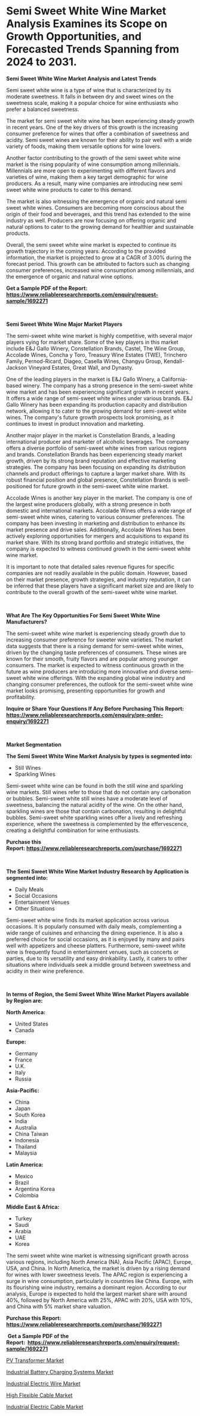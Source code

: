 <p><h1>Semi Sweet White Wine Market Analysis Examines its Scope on Growth Opportunities, and Forecasted Trends Spanning from 2024 to 2031.</h1></p><p><strong>Semi Sweet White Wine Market Analysis and Latest Trends</strong></p>
<p><p>Semi sweet white wine is a type of wine that is characterized by its moderate sweetness. It falls in between dry and sweet wines on the sweetness scale, making it a popular choice for wine enthusiasts who prefer a balanced sweetness.</p><p>The market for semi sweet white wine has been experiencing steady growth in recent years. One of the key drivers of this growth is the increasing consumer preference for wines that offer a combination of sweetness and acidity. Semi sweet wines are known for their ability to pair well with a wide variety of foods, making them versatile options for wine lovers.</p><p>Another factor contributing to the growth of the semi sweet white wine market is the rising popularity of wine consumption among millennials. Millennials are more open to experimenting with different flavors and varieties of wine, making them a key target demographic for wine producers. As a result, many wine companies are introducing new semi sweet white wine products to cater to this demand.</p><p>The market is also witnessing the emergence of organic and natural semi sweet white wines. Consumers are becoming more conscious about the origin of their food and beverages, and this trend has extended to the wine industry as well. Producers are now focusing on offering organic and natural options to cater to the growing demand for healthier and sustainable products.</p><p>Overall, the semi sweet white wine market is expected to continue its growth trajectory in the coming years. According to the provided information, the market is projected to grow at a CAGR of 3.00% during the forecast period. This growth can be attributed to factors such as changing consumer preferences, increased wine consumption among millennials, and the emergence of organic and natural wine options.</p></p>
<p><strong>Get a Sample PDF of the Report:&nbsp; <a href="https://www.reliableresearchreports.com/enquiry/request-sample/1692271">https://www.reliableresearchreports.com/enquiry/request-sample/1692271</a></strong></p>
<p>&nbsp;</p>
<p><strong>Semi Sweet White Wine Major Market Players</strong></p>
<p><p>The semi-sweet white wine market is highly competitive, with several major players vying for market share. Some of the key players in this market include E&J Gallo Winery, Constellation Brands, Castel, The Wine Group, Accolade Wines, Concha y Toro, Treasury Wine Estates (TWE), Trinchero Family, Pernod-Ricard, Diageo, Casella Wines, Changyu Group, Kendall-Jackson Vineyard Estates, Great Wall, and Dynasty.</p><p>One of the leading players in the market is E&J Gallo Winery, a California-based winery. The company has a strong presence in the semi-sweet white wine market and has been experiencing significant growth in recent years. It offers a wide range of semi-sweet white wines under various brands. E&J Gallo Winery has been expanding its production capacity and distribution network, allowing it to cater to the growing demand for semi-sweet white wines. The company's future growth prospects look promising, as it continues to invest in product innovation and marketing.</p><p>Another major player in the market is Constellation Brands, a leading international producer and marketer of alcoholic beverages. The company offers a diverse portfolio of semi-sweet white wines from various regions and brands. Constellation Brands has been experiencing steady market growth, driven by its strong brand reputation and effective marketing strategies. The company has been focusing on expanding its distribution channels and product offerings to capture a larger market share. With its robust financial position and global presence, Constellation Brands is well-positioned for future growth in the semi-sweet white wine market.</p><p>Accolade Wines is another key player in the market. The company is one of the largest wine producers globally, with a strong presence in both domestic and international markets. Accolade Wines offers a wide range of semi-sweet white wines, catering to various consumer preferences. The company has been investing in marketing and distribution to enhance its market presence and drive sales. Additionally, Accolade Wines has been actively exploring opportunities for mergers and acquisitions to expand its market share. With its strong brand portfolio and strategic initiatives, the company is expected to witness continued growth in the semi-sweet white wine market.</p><p>It is important to note that detailed sales revenue figures for specific companies are not readily available in the public domain. However, based on their market presence, growth strategies, and industry reputation, it can be inferred that these players have a significant market size and are likely to contribute to the overall growth of the semi-sweet white wine market.</p></p>
<p>&nbsp;</p>
<p><strong>What Are The Key Opportunities For Semi Sweet White Wine Manufacturers?</strong></p>
<p><p>The semi-sweet white wine market is experiencing steady growth due to increasing consumer preference for sweeter wine varieties. The market data suggests that there is a rising demand for semi-sweet white wines, driven by the changing taste preferences of consumers. These wines are known for their smooth, fruity flavors and are popular among younger consumers. The market is expected to witness continuous growth in the future as wine producers are introducing more innovative and diverse semi-sweet white wine offerings. With the expanding global wine industry and changing consumer preferences, the outlook for the semi-sweet white wine market looks promising, presenting opportunities for growth and profitability.</p></p>
<p><strong>Inquire or Share Your Questions If Any Before Purchasing This Report: <a href="https://www.reliableresearchreports.com/enquiry/pre-order-enquiry/1692271">https://www.reliableresearchreports.com/enquiry/pre-order-enquiry/1692271</a></strong></p>
<p>&nbsp;</p>
<p><strong>Market Segmentation</strong></p>
<p><strong>The Semi Sweet White Wine Market Analysis by types is segmented into:</strong></p>
<p><ul><li>Still Wines</li><li>Sparkling Wines</li></ul></p>
<p><p>Semi-sweet white wine can be found in both the still wine and sparkling wine markets. Still wines refer to those that do not contain any carbonation or bubbles. Semi-sweet white still wines have a moderate level of sweetness, balancing the natural acidity of the wine. On the other hand, sparkling wines are those that contain carbonation, resulting in delightful bubbles. Semi-sweet white sparkling wines offer a lively and refreshing experience, where the sweetness is complemented by the effervescence, creating a delightful combination for wine enthusiasts.</p></p>
<p><strong>Purchase this Report:&nbsp;<a href="https://www.reliableresearchreports.com/purchase/1692271">https://www.reliableresearchreports.com/purchase/1692271</a></strong></p>
<p>&nbsp;</p>
<p><strong>The Semi Sweet White Wine Market Industry Research by Application is segmented into:</strong></p>
<p><ul><li>Daily Meals</li><li>Social Occasions</li><li>Entertainment Venues</li><li>Other Situations</li></ul></p>
<p><p>Semi-sweet white wine finds its market application across various occasions. It is popularly consumed with daily meals, complementing a wide range of cuisines and enhancing the dining experience. It is also a preferred choice for social occasions, as it is enjoyed by many and pairs well with appetizers and cheese platters. Furthermore, semi-sweet white wine is frequently found in entertainment venues, such as concerts or parties, due to its versatility and easy drinkability. Lastly, it caters to other situations where individuals seek a middle ground between sweetness and acidity in their wine preference.</p></p>
<p>&nbsp;</p>
<p><strong>In terms of Region, the Semi Sweet White Wine Market Players available by Region are:</strong></p>
<p>
    <p> <strong> North America: </strong>
        <ul>
            <li>United States</li>
            <li>Canada</li>
        </ul>
        </p> 
    <p> <strong> Europe: </strong>
        <ul>
            <li>Germany</li>
            <li>France</li>
            <li>U.K.</li>
            <li>Italy</li>
            <li>Russia</li>
        </ul>
        </p> 
    <p> <strong> Asia-Pacific: </strong>
        <ul>
            <li>China</li>
            <li>Japan</li>
            <li>South Korea</li>
            <li>India</li>
            <li>Australia</li>
            <li>China Taiwan</li>
            <li>Indonesia</li>
            <li>Thailand</li>
            <li>Malaysia</li>
        </ul>
        </p> 
    <p> <strong> Latin America: </strong>
        <ul>
            <li>Mexico</li>
            <li>Brazil</li>
            <li>Argentina Korea</li>
            <li>Colombia</li>
        </ul>
        </p> 
    <p> <strong> Middle East & Africa: </strong>
        <ul>
            <li>Turkey</li>
            <li>Saudi</li>
            <li>Arabia</li>
            <li>UAE</li>
            <li>Korea</li>
        </ul>
    </p>
    </p>
<p><p>The semi sweet white wine market is witnessing significant growth across various regions, including North America (NA), Asia Pacific (APAC), Europe, USA, and China. In North America, the market is driven by a rising demand for wines with lower sweetness levels. The APAC region is experiencing a surge in wine consumption, particularly in countries like China. Europe, with its flourishing wine industry, remains a dominant region. According to our analysis, Europe is expected to hold the largest market share with around 40%, followed by North America with 25%, APAC with 20%, USA with 10%, and China with 5% market share valuation.</p></p>
<p><strong>Purchase this Report: <a href="https://www.reliableresearchreports.com/purchase/1692271">https://www.reliableresearchreports.com/purchase/1692271</a></strong></p>
<p>&nbsp;<strong>Get a Sample PDF of the Report:&nbsp;&nbsp;<a href="https://www.reliableresearchreports.com/enquiry/request-sample/1692271">https://www.reliableresearchreports.com/enquiry/request-sample/1692271</a></strong></p>
<p><strong></strong></p>
<p><p><a href="https://github.com/abdelrhmankishk22/Market-Research-Report-List-2/blob/main/pv-transformer-market.md">PV Transformer Market</a></p><p><a href="https://github.com/maliyahmorrow6654/Market-Research-Report-List-2/blob/main/industrial-battery-charging-systems-market.md">Industrial Battery Charging Systems Market</a></p><p><a href="https://github.com/aliciawhite5576/Market-Research-Report-List-2/blob/main/industrial-electric-wire-market.md">Industrial Electric Wire Market</a></p><p><a href="https://github.com/mahnoor2003/Market-Research-Report-List-2/blob/main/high-flexible-cable-market.md">High Flexible Cable Market</a></p><p><a href="https://github.com/marloy8/Market-Research-Report-List-2/blob/main/industrial-electric-cable-market.md">Industrial Electric Cable Market</a></p></p>